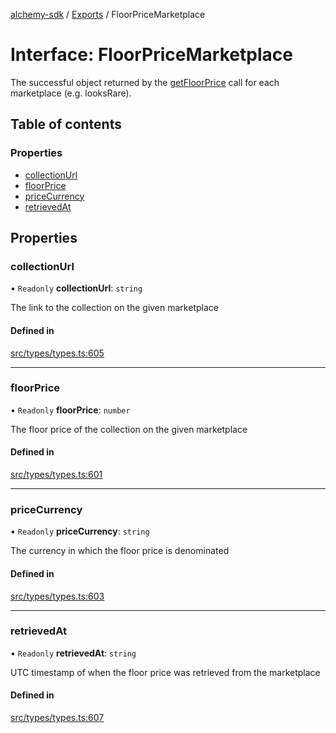 [alchemy-sdk](../README.md) / [Exports](../modules.md) / FloorPriceMarketplace

# Interface: FloorPriceMarketplace

The successful object returned by the [getFloorPrice](../classes/NftNamespace.md#getfloorprice) call for each
marketplace (e.g. looksRare).

## Table of contents

### Properties

- [collectionUrl](FloorPriceMarketplace.md#collectionurl)
- [floorPrice](FloorPriceMarketplace.md#floorprice)
- [priceCurrency](FloorPriceMarketplace.md#pricecurrency)
- [retrievedAt](FloorPriceMarketplace.md#retrievedat)

## Properties

### collectionUrl

• `Readonly` **collectionUrl**: `string`

The link to the collection on the given marketplace

#### Defined in

[src/types/types.ts:605](https://github.com/alchemyplatform/alchemy-sdk-js/blob/145ea50/src/types/types.ts#L605)

___

### floorPrice

• `Readonly` **floorPrice**: `number`

The floor price of the collection on the given marketplace

#### Defined in

[src/types/types.ts:601](https://github.com/alchemyplatform/alchemy-sdk-js/blob/145ea50/src/types/types.ts#L601)

___

### priceCurrency

• `Readonly` **priceCurrency**: `string`

The currency in which the floor price is denominated

#### Defined in

[src/types/types.ts:603](https://github.com/alchemyplatform/alchemy-sdk-js/blob/145ea50/src/types/types.ts#L603)

___

### retrievedAt

• `Readonly` **retrievedAt**: `string`

UTC timestamp of when the floor price was retrieved from the marketplace

#### Defined in

[src/types/types.ts:607](https://github.com/alchemyplatform/alchemy-sdk-js/blob/145ea50/src/types/types.ts#L607)
